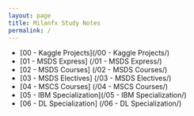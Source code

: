 ```yaml
---
layout: page
title: Milanfx Study Notes
permalink: /
---
```


- [00 - Kaggle Projects](/00 - Kaggle Projects/)
- [01 - MSDS Express]      (/01 - MSDS Express/)
- [02 - MSDS Courses]      (/02 - MSDS Courses/)
- [03 - MSDS Electives]    (/03 - MSDS Electives/)
- [04 - MSCS Courses]      (/04 - MSCS Courses/)
- [05 - IBM Specialization](/05 - IBM Specialization/)
- [06 - DL Specialization] (/06 - DL Specialization/)




